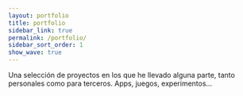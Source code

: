 ```yaml
---
layout: portfolio
title: portfolio
sidebar_link: true
permalink: /portfolio/
sidebar_sort_order: 1
show_wave: true
---
```


Una selección de proyectos en los que he llevado alguna parte, tanto personales como para terceros. Apps, juegos, experimentos...